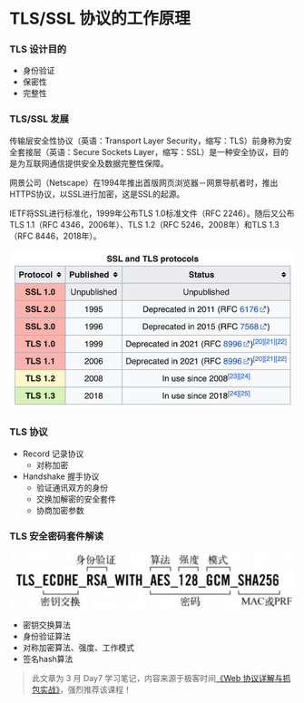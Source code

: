# TLS/SSL 协议的工作原理

### TLS 设计目的

* 身份验证
* 保密性
* 完整性

### TLS/SSL 发展

传输层安全性协议（英语：Transport Layer Security，缩写：TLS）前身称为安全套接层（英语：Secure Sockets Layer，缩写：SSL）是一种安全协议，目的是为互联网通信提供安全及数据完整性保障。

网景公司（Netscape）在1994年推出首版网页浏览器－网景导航者时，推出HTTPS协议，以SSL进行加密，这是SSL的起源。

IETF将SSL进行标准化，1999年公布TLS 1.0标准文件（RFC 2246）。随后又公布TLS 1.1（RFC 4346，2006年）、TLS 1.2（RFC 5246，2008年）和TLS 1.3（RFC 8446，2018年）。

![image.png](img/tls-ssl-01/01.png)

### TLS 协议

* Record 记录协议
  - 对称加密
* Handshake 握手协议
  - 验证通讯双方的身份
  - 交换加解密的安全套件
  - 协商加密参数

### TLS 安全密码套件解读

![image.png](img/tls-ssl-01/02.png)

* 密钥交换算法
* 身份验证算法
* 对称加密算法、强度、工作模式
* 签名hash算法

> 此文章为 3 月 Day7 学习笔记，内容来源于极客时间[《Web 协议详解与抓包实战》](http://gk.link/a/11UWp)，强烈推荐该课程！
